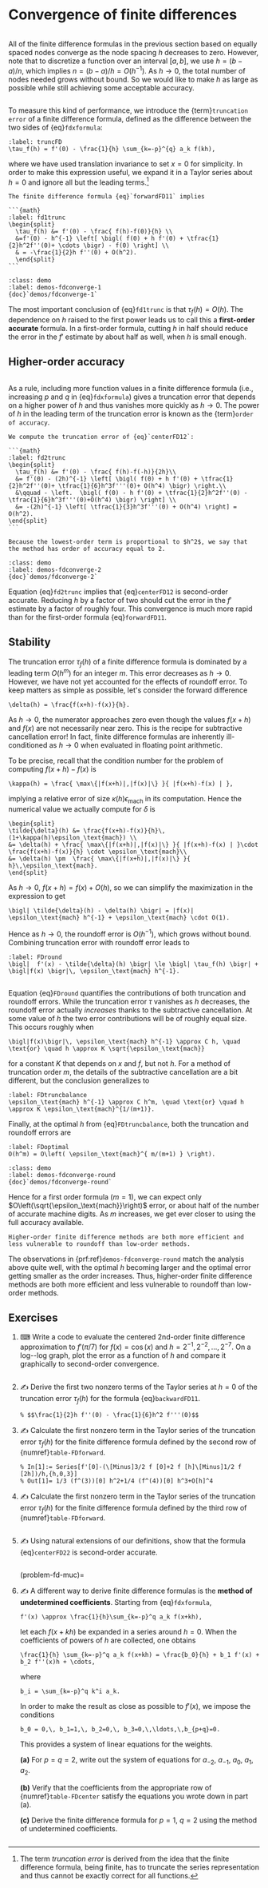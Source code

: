 # Convergence of finite differences

```{index} finite differences
```

All of the finite difference formulas in the previous section based on equally spaced nodes converge as the node spacing $h$ decreases to zero. However, note that to discretize a function over an interval $[a,b]$, we use $h=(b-a)/n$, which implies $n=(b-a)/h=O(h^{-1})$. As $h\to 0$, the total number of nodes needed grows without bound. So we would like to make $h$ as large as possible while still achieving some acceptable accuracy.

```{index} truncation error; of a finite difference formula
```

To measure this kind of performance, we introduce the {term}`truncation error` of a finite difference formula, defined as the difference between the two sides of {eq}`fdxformula`:

```{math}
:label: truncFD
\tau_f(h) = f'(0) - \frac{1}{h} \sum_{k=-p}^{q} a_k f(kh),
```

where we have used translation invariance to set $x=0$ for simplicity. In order to make this expression useful, we expand it in a Taylor series about $h=0$ and ignore all but the leading terms.[^trunc]

[^trunc]: The term *truncation error* is derived from the idea that the finite difference formula, being finite, has to truncate the series representation and thus cannot be exactly correct for all functions.

````{prf:example}
The finite difference formula {eq}`forwardFD11` implies

```{math}
:label: fd1trunc
\begin{split}
  \tau_f(h) &= f'(0) - \frac{ f(h)-f(0)}{h} \\
  &=f'(0) - h^{-1} \left[ \bigl( f(0) + h f'(0) + \tfrac{1}{2}h^2f''(0)+ \cdots \bigr) - f(0) \right] \\
  & = -\frac{1}{2}h f''(0) + O(h^2).
  \end{split}
```
````

````{prf:example} Julia demo
:class: demo
:label: demos-fdconverge-1
{doc}`demos/fdconverge-1`
````

The most important conclusion of {eq}`fd1trunc` is that $\tau_f(h)=O(h)$. The dependence on $h$ raised to the first power leads us to call this a **first-order accurate** formula. In a first-order formula, cutting $h$ in half should reduce the error in the $f'$ estimate by about half as well, when $h$ is small enough.

## Higher-order accuracy

```{index} order of accuracy; of a finite difference formula
```

As a rule, including more function values in a finite difference formula (i.e., increasing $p$ and $q$ in {eq}`fdxformula`) gives a truncation error that depends on a higher power of $h$ and thus vanishes more quickly as $h\to 0$. The power of $h$ in the leading term of the truncation error is known as the {term}`order of accuracy`.

````{prf:example}
We compute the truncation error of {eq}`centerFD12`:
  
```{math}
:label: fd2trunc
\begin{split}
  \tau_f(h) &= f'(0) - \frac{ f(h)-f(-h)}{2h}\\
  &= f'(0) - (2h)^{-1} \left[ \bigl( f(0) + h f'(0) + \tfrac{1}{2}h^2f''(0)+ \tfrac{1}{6}h^3f'''(0)+ O(h^4) \bigr) \right.\\
  &\qquad - \left.  \bigl( f(0) - h f'(0) + \tfrac{1}{2}h^2f''(0) - \tfrac{1}{6}h^3f'''(0)+O(h^4) \bigr) \right] \\
  &= -(2h)^{-1} \left[ \tfrac{1}{3}h^3f'''(0) + O(h^4) \right] = O(h^2).
\end{split}
```

Because the lowest-order term is proportional to $h^2$, we say that the method has order of accuracy equal to 2.
````

````{prf:example} Julia demo
:class: demo
:label: demos-fdconverge-2
{doc}`demos/fdconverge-2`
````

Equation {eq}`fd2trunc` implies that {eq}`centerFD12` is second-order accurate. Reducing $h$ by a factor of two should cut the error in the $f'$ estimate by a factor of roughly four. This convergence is much more rapid than for the first-order formula {eq}`forwardFD11`.

## Stability

The truncation error $\tau_f(h)$ of a finite difference formula is dominated by a leading term $O(h^m)$ for an integer $m$. This error decreases as $h\to 0$. However, we have not yet accounted for the effects of roundoff error. To keep matters as simple as possible, let's consider the forward difference

```{math}
\delta(h) = \frac{f(x+h)-f(x)}{h}.
```

As $h\to 0$, the numerator approaches zero even though the values $f(x+h)$ and $f(x)$ are not necessarily near zero. This is the recipe for subtractive cancellation error! In fact, finite difference formulas are inherently ill-conditioned as $h\to 0$ when evaluated in floating point arithmetic.

To be precise, recall that the condition number for the problem of computing $f(x+h)-f(x)$ is

```{math}
\kappa(h) = \frac{ \max\{|f(x+h)|,|f(x)|\} }{ |f(x+h)-f(x) | },
```

implying a relative error of size $\kappa(h) \epsilon_\text{mach}$ in its computation. Hence the numerical value we actually compute for $\delta$ is

```{math}
\begin{split}
\tilde{\delta}(h) &= \frac{f(x+h)-f(x)}{h}\, (1+\kappa(h)\epsilon_\text{mach}) \\
&= \delta(h) + \frac{ \max\{|f(x+h)|,|f(x)|\} }{ |f(x+h)-f(x) | }\cdot \frac{f(x+h)-f(x)}{h} \cdot \epsilon_\text{mach}\\
&= \delta(h) \pm  \frac{ \max\{|f(x+h)|,|f(x)|\} }{ h}\,\epsilon_\text{mach}.
\end{split}
```

As $h\to 0$, $f(x+h)=f(x)+O(h)$, so we can simplify the maximization in the expression to get

```{math}
\bigl| \tilde{\delta}(h) - \delta(h) \bigr| = |f(x)| \epsilon_\text{mach} h^{-1} + \epsilon_\text{mach} \cdot O(1).
```

Hence as $h \to 0$, the roundoff error is $O(h^{-1})$, which grows without bound. Combining truncation error with roundoff error leads to

```{math}
:label: FDround
\bigl|  f'(x) - \tilde{\delta}(h) \bigr| \le \bigl| \tau_f(h) \bigr| + \bigl|f(x) \bigr|\, \epsilon_\text{mach} h^{-1}.
```

```{index} subtractive cancellation
```

Equation {eq}`FDround` quantifies the contributions of both truncation and roundoff errors. While the truncation error $\tau$ vanishes as $h$ decreases, the roundoff error actually *increases* thanks to the subtractive cancellation. At some value of $h$ the two error contributions will be of roughly equal size. This occurs roughly when

```{math}
\bigl|f(x)\bigr|\, \epsilon_\text{mach} h^{-1} \approx C h, \quad \text{or} \quad h \approx K \sqrt{\epsilon_\text{mach}}
```

for a constant $K$ that depends on $x$ and $f$, but not $h$. For a method of truncation order $m$, the details of the subtractive cancellation are a bit different, but the conclusion generalizes to

```{math}
:label: FDtruncbalance
\epsilon_\text{mach} h^{-1} \approx C h^m, \quad \text{or} \quad h \approx K \epsilon_\text{mach}^{1/(m+1)}.
```

Finally, at the optimal $h$ from {eq}`FDtruncbalance`, both the truncation and roundoff errors are

```{math}
:label: FDoptimal
O(h^m) = O\left( \epsilon_\text{mach}^{ m/(m+1) } \right).
```

````{prf:example} Julia demo
:class: demo
:label: demos-fdconverge-round
{doc}`demos/fdconverge-round`
````

Hence for a first order formula ($m=1$), we can expect only $O\left(\sqrt{\epsilon_\text{mach}}\right)$ error, or about half of the number of accurate machine digits. As $m$ increases, we get ever closer to using the full accuracy available.

```{margin}
Higher-order finite difference methods are both more efficient and less vulnerable to roundoff than low-order methods.
```

The observations in {prf:ref}`demos-fdconverge-round` match the analysis above quite well, with the optimal $h$ becoming larger and the optimal error getting smaller as the order increases. Thus, higher-order finite difference methods are both more efficient and less vulnerable to roundoff than low-order methods.

## Exercises

1. ⌨ Write a code to evaluate the centered 2nd-order finite difference approximation to $f'(\pi/7)$ for $f(x)=\cos(x)$ and $h=2^{-1},2^{-2},\ldots,2^{-7}$. On a log--log graph, plot the error as a function of  $h$ and compare it graphically to second-order convergence.

    ````{only} solutions
    ````

2. ✍ Derive the first two nonzero terms of the Taylor series at $h=0$ of the truncation error $\tau_{f}(h)$ for the formula {eq}`backwardFD11`.

    ````{only} solutions
    % $$\frac{1}{2}h f''(0) - \frac{1}{6}h^2 f'''(0)$$
    ````

3. ✍ Calculate the first nonzero term in the Taylor series of the truncation error $\tau_{f}(h)$ for the finite difference formula defined by the second row of {numref}`table-FDforward`.

    ````{only} solutions
    % In[1]:= Series[f'[0]-(\[Minus]3/2 f [0]+2 f [h]\[Minus]1/2 f [2h])/h,{h,0,3}]
    % Out[1]= 1/3 (f^(3))[0] h^2+1/4 (f^(4))[0] h^3+O[h]^4
    ````

4. ✍ Calculate the first nonzero term in the Taylor series of the truncation error $\tau_{f}(h)$ for the finite difference formula defined by the third row of {numref}`table-FDforward`.

    ````{only} solutions
    ````

5. ✍ Using natural extensions of our definitions, show that the formula {eq}`centerFD22` is second-order accurate. 

    ````{only} solutions
    ````

    (problem-fd-muc)=
6. ✍  A different way to derive finite difference formulas is the **method of undetermined coefficients**. Starting from {eq}`fdxformula`,

    ```{math}
    f'(x) \approx \frac{1}{h}\sum_{k=-p}^q a_k f(x+kh),
    ```

    let each $f(x+k h)$ be expanded in a series around $h=0$. When the coefficients of powers of $h$ are collected, one obtains

    ```{math}
    \frac{1}{h} \sum_{k=-p}^q a_k f(x+kh) = \frac{b_0}{h} + b_1 f'(x) + b_2 f''(x)h + \cdots,
    ```

    where

    ```{math}
    b_i = \sum_{k=-p}^q k^i a_k.
    ```

    In order to make the result as close as possible to $f'(x)$, we impose the conditions 

    ```{math}
    b_0 = 0,\, b_1=1,\, b_2=0,\, b_3=0,\,\ldots,\,b_{p+q}=0.
    ```

    This provides a system of linear equations for the weights.

    **(a)** For $p=q=2$, write out the system of equations for $a_{-2}$, $a_{-1}$, $a_0$, $a_1$, $a_2$.

    **(b)** Verify that the coefficients from the appropriate row of {numref}`table-FDcenter` satisfy the equations you wrote down in part (a).

    **(c)** Derive the finite difference formula for $p=1$, $q=2$ using the method of undetermined coefficients.

    ````{only} solutions
    ````
